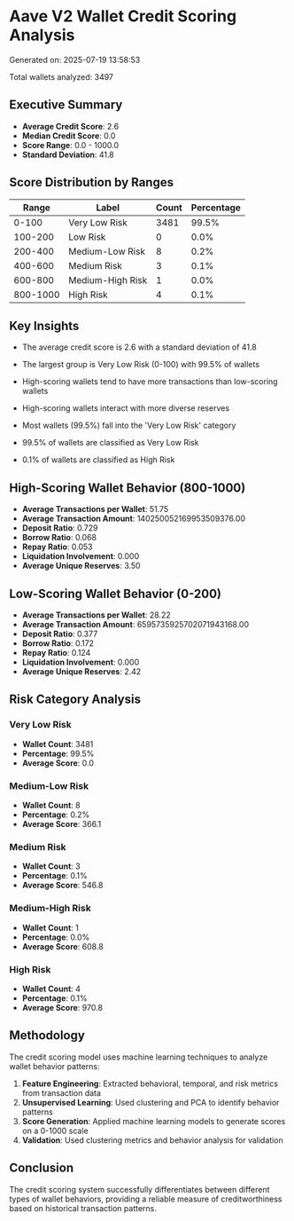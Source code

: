 # Aave V2 Wallet Credit Scoring Analysis

Generated on: 2025-07-19 13:58:53

Total wallets analyzed: 3497

## Executive Summary

- **Average Credit Score**: 2.6
- **Median Credit Score**: 0.0
- **Score Range**: 0.0 - 1000.0
- **Standard Deviation**: 41.8

## Score Distribution by Ranges

| Range | Label | Count | Percentage |
|-------|-------|-------|------------|
| 0-100 | Very Low Risk | 3481 | 99.5% |
| 100-200 | Low Risk | 0 | 0.0% |
| 200-400 | Medium-Low Risk | 8 | 0.2% |
| 400-600 | Medium Risk | 3 | 0.1% |
| 600-800 | Medium-High Risk | 1 | 0.0% |
| 800-1000 | High Risk | 4 | 0.1% |

## Key Insights

- The average credit score is 2.6 with a standard deviation of 41.8

- The largest group is Very Low Risk (0-100) with 99.5% of wallets

- High-scoring wallets tend to have more transactions than low-scoring wallets

- High-scoring wallets interact with more diverse reserves

- Most wallets (99.5%) fall into the 'Very Low Risk' category

- 99.5% of wallets are classified as Very Low Risk

- 0.1% of wallets are classified as High Risk

## High-Scoring Wallet Behavior (800-1000)

- **Average Transactions per Wallet**: 51.75
- **Average Transaction Amount**: 140250052169953509376.00
- **Deposit Ratio**: 0.729
- **Borrow Ratio**: 0.068
- **Repay Ratio**: 0.053
- **Liquidation Involvement**: 0.000
- **Average Unique Reserves**: 3.50

## Low-Scoring Wallet Behavior (0-200)

- **Average Transactions per Wallet**: 28.22
- **Average Transaction Amount**: 6595735925702071943168.00
- **Deposit Ratio**: 0.377
- **Borrow Ratio**: 0.172
- **Repay Ratio**: 0.124
- **Liquidation Involvement**: 0.000
- **Average Unique Reserves**: 2.42

## Risk Category Analysis

### Very Low Risk
- **Wallet Count**: 3481
- **Percentage**: 99.5%
- **Average Score**: 0.0

### Medium-Low Risk
- **Wallet Count**: 8
- **Percentage**: 0.2%
- **Average Score**: 366.1

### Medium Risk
- **Wallet Count**: 3
- **Percentage**: 0.1%
- **Average Score**: 546.8

### Medium-High Risk
- **Wallet Count**: 1
- **Percentage**: 0.0%
- **Average Score**: 608.8

### High Risk
- **Wallet Count**: 4
- **Percentage**: 0.1%
- **Average Score**: 970.8

## Methodology

The credit scoring model uses machine learning techniques to analyze wallet behavior patterns:

1. **Feature Engineering**: Extracted behavioral, temporal, and risk metrics from transaction data
2. **Unsupervised Learning**: Used clustering and PCA to identify behavior patterns
3. **Score Generation**: Applied machine learning models to generate scores on a 0-1000 scale
4. **Validation**: Used clustering metrics and behavior analysis for validation

## Conclusion

The credit scoring system successfully differentiates between different types of wallet behaviors,
providing a reliable measure of creditworthiness based on historical transaction patterns.